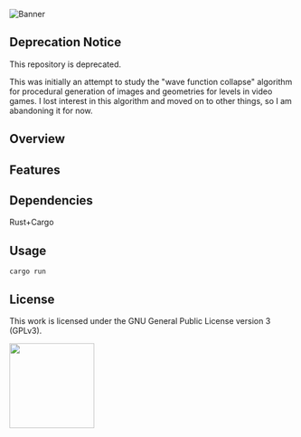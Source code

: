 ![Banner](https://s-christy.com/status-banner-service/deprecated/banner-slim.svg)

## Deprecation Notice

This repository is deprecated.

This was initially an attempt to study the "wave function collapse" algorithm
for procedural generation of images and geometries for levels in video games. I
lost interest in this algorithm and moved on to other things, so I am abandoning
it for now.

## Overview

## Features

## Dependencies

Rust+Cargo

## Usage

```
cargo run
```

## License

This work is licensed under the GNU General Public License version 3 (GPLv3).

[<img src="https://s-christy.com/status-banner-service/GPLv3_Logo.svg" width="150" />](https://www.gnu.org/licenses/gpl-3.0.en.html)
